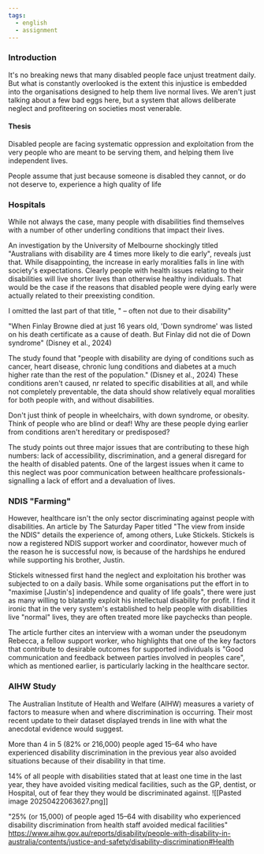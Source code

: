 ```yaml
---
tags:
  - english
  - assignment
---
```


### Introduction
It's no breaking news that many disabled people face unjust treatment daily. But what is constantly overlooked is the extent this injustice is embedded into the organisations designed to help them live normal lives. We aren't just talking about a few bad eggs here, but a system that allows deliberate neglect and profiteering on societies most venerable.

#### Thesis
Disabled people are facing systematic oppression and exploitation from the very people who are meant to be serving them, and helping them live independent lives. 

People assume that just because someone is disabled they cannot, or do not deserve to, experience a high quality of life
### Hospitals 
While not always the case, many people with disabilities find themselves with a number of other underling conditions that impact their lives. 

An investigation by the University of Melbourne shockingly titled "Australians with disability are 4 times more likely to die early", reveals just that. While disappointing, the increase in early moralities falls in line with society's expectations. Clearly people with health issues relating to their disabilities will live shorter lives than otherwise healthy individuals. That would be the case if the reasons that disabled people were dying early were actually related to their preexisting condition. 

I omitted the last part of that title, " – often not due to their disability"

"When Finlay Browne died at just 16 years old, 'Down syndrome' was listed on his death certificate as a cause of death. But Finlay did not die of Down syndrome" (Disney et al., 2024)

The study found that "people with disability are dying of conditions such as cancer, heart disease, chronic lung conditions and diabetes at a much higher rate than the rest of the population." (Disney et al., 2024)
These conditions aren't caused, nr related to specific disabilities at all, and while not completely preventable, the data should show relatively equal moralities for both people with, and without disabilities.

Don't just think of people in wheelchairs, with down syndrome, or obesity. Think of people who are blind or deaf! Why are these people dying earlier from conditions aren't hereditary or predisposed?

The study points out three major issues that are contributing to these high numbers: lack of accessibility, discrimination, and a general disregard for the health of disabled patents. One of the largest issues when it came to this neglect was poor communication between healthcare professionals-signalling a lack of effort and a devaluation of lives.


### NDIS "Farming"
However, healthcare isn't the only sector discriminating against people with disabilities. An article by The Saturday Paper titled "The view from inside the NDIS" details the experience of, among others, Luke Stickels. Stickels is now a registered NDIS support worker and coordinator, however much of the reason he is successful now, is because of the hardships he endured while supporting his brother, Justin. 

Stickels witnessed first hand the neglect and exploitation his brother was subjected to on a daily basis. While some organisations put the effort in to "maximise [Justin's] independence and quality of life goals", there were just as many willing to blatantly exploit his intellectual disability for profit. I find it ironic that in the very system's established to help people with disabilities live "normal" lives, they are often treated more like paychecks than people.

The article further cites an interview with a woman under the pseudonym Rebecca, a fellow support worker, who highlights that one of the key factors that contribute to desirable outcomes for supported individuals is "Good communication and feedback between parties involved in peoples care", which as mentioned earlier, is particularly lacking in the healthcare sector.


### AIHW Study

The Australian Institute of Health and Welfare (AIHW) measures a variety of factors to measure when and where discrimination is occurring. Their most recent update to their dataset displayed trends in line with what the anecdotal evidence would suggest. 

More than 4 in 5 (82% or 216,000) people aged 15–64 who have experienced disability discrimination in the previous year also avoided situations because of their disability in that time.

14% of all people with disabilities stated that at least one time in the last year, they have avoided visiting medical facilities, such as the GP, dentist, or Hospital, out of fear they they would be discriminated against. 
![[Pasted image 20250422063627.png]]

"25% (or 15,000) of people aged 15–64 with disability who experienced disability discrimination from health staff avoided medical facilities"
https://www.aihw.gov.au/reports/disability/people-with-disability-in-australia/contents/justice-and-safety/disability-discrimination#Health